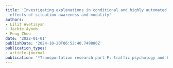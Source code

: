```yaml
---
title: 'Investigating explanations in conditional and highly automated driving: The
  effects of situation awareness and modality'
authors:
- Lilit Avetisyan
- Jackie Ayoub
- Feng Zhou
date: '2022-01-01'
publishDate: '2024-10-20T06:52:40.749880Z'
publication_types:
- article-journal
publication: '*Transportation research part F: traffic psychology and behaviour*'
---
```


